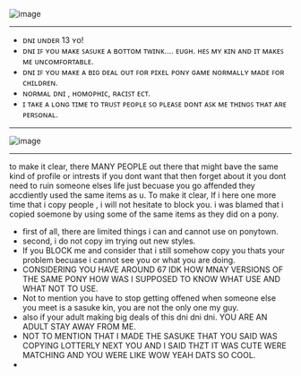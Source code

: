 ![image](https://github.com/user-attachments/assets/82878884-b7ca-45e3-9447-cd38ba82f0e2)

--------------------------

- ᴅɴɪ ᴜɴᴅᴇʀ 13 ʏᴏ!
- ᴅɴɪ ɪꜰ ʏᴏᴜ ᴍᴀᴋᴇ ꜱᴀꜱᴜᴋᴇ ᴀ ʙᴏᴛᴛᴏᴍ ᴛᴡɪɴᴋ.... ᴇᴜɢʜ. ʜᴇꜱ ᴍʏ ᴋɪɴ ᴀɴᴅ ɪᴛ ᴍᴀᴋᴇꜱ ᴍᴇ ᴜɴᴄᴏᴍꜰᴏʀᴛᴀʙʟᴇ.
- ᴅɴɪ ɪꜰ ʏᴏᴜ ᴍᴀᴋᴇ ᴀ ʙɪɢ ᴅᴇᴀʟ ᴏᴜᴛ ꜰᴏʀ ᴘɪxᴇʟ ᴘᴏɴʏ ɢᴀᴍᴇ ɴᴏʀᴍᴀʟʟʏ ᴍᴀᴅᴇ ꜰᴏʀ ᴄʜɪʟᴅʀᴇɴ.
- ɴᴏʀᴍᴀʟ ᴅɴɪ , ʜᴏᴍᴏᴘʜɪᴄ, ʀᴀᴄɪꜱᴛ ᴇᴄᴛ. 
- ɪ ᴛᴀᴋᴇ ᴀ ʟᴏɴɢ ᴛɪᴍᴇ ᴛᴏ ᴛʀᴜꜱᴛ ᴘᴇᴏᴘʟᴇ ꜱᴏ ᴘʟᴇᴀꜱᴇ ᴅᴏɴᴛ ᴀꜱᴋ ᴍᴇ ᴛʜɪɴɢꜱ ᴛʜᴀᴛ ᴀʀᴇ ᴘᴇʀꜱᴏɴᴀʟ.

----------------

![image](https://github.com/user-attachments/assets/71c925c3-56d9-4e5f-a973-cf0780e224d1)

------------------

to make it clear, there MANY PEOPLE out there that might bave the same kind of profile or intrests if you dont want that then forget about it you dont need to ruin someone elses life just becuase you go affended they accdiently used the same items as u.
To make it clear, If i here one more time that i copy people , i will not hesitate to block you. i was blamed that i copied soemone by using some of the same items as they did on a pony. 
- first of all, there are limited things i can and cannot use on ponytown.
- second, i do not copy im trying out new styles.
- If you BLOCK me and consider that i still somehow copy you thats your problem becuase i cannot see you or what you are doing.
- CONSIDERING YOU HAVE AROUND 67 IDK HOW MNAY VERSIONS OF THE SAME PONY HOW WAS I SUPPOSED TO KNOW WHAT USE AND WHAT NOT TO USE.
- Not to mention you have to stop getting offened when someone else you meet is a sasuke kin, you are not the only one my guy.
- also if your adult making big deals of this dni dni dni. YOU ARE AN ADULT STAY AWAY FROM ME.
- NOT TO MENTION THAT I MADE THE SASUKE THAT YOU SAID WAS COPYING LOTTERLY NEXT YOU AND I SAID THZT IT WAS CUTE WERE MATCHING AND YOU WERE LIKE WOW YEAH DATS SO COOL.
- 

